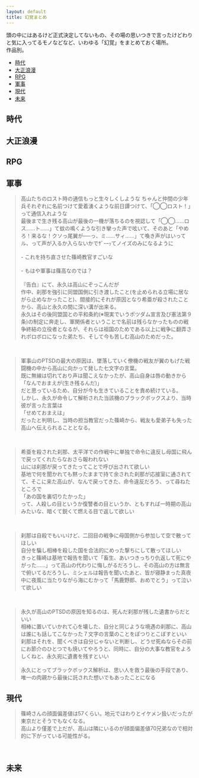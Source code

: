 ```yaml
---
layout: default
title: 幻覚まとめ
---
```

頭の中にはあるけど正式決定してないもの、その場の思いつきで言ったけどわりと気に入ってるモノなどなど、いわゆる「幻覚」をまとめておく場所。<br>
作品別。

- [時代](#時代)
- [大正浪漫](#大正浪漫)
- [RPG](#RPG)
- [軍事](#軍事)
- [現代](#現代)
- [未来](#未来)


<a name="時代"></a>
## 時代


<a name="大正浪漫"></a>
## 大正浪漫

<a name="RPG"></a>
## RPG

<a name="軍事"></a>
## 軍事
 
> 高山たちのロスト時の通信もっと生々しくしような
> ちゃんと仲間の少年兵それぞれに名前つけて愛着湧くような前日譚つけて、「◯◯ロスト！」って通信入れような<br>
> 最後まで生き残る高山が最後の一機が落ちるのを視認して「◯◯……ロス……ト……」て蚊の鳴くような引き攣った声で呟いて、そのあと「やめろ！来るな！クソっ尾翼が──っ、ミ……サィ……」て喚き声がはいってル、って声が入るか入らないかでｻﾞｰｰｯてノイズのみになるように<br>
> <br>
>     - これを持ち直させた篠崎教官すごいな<br>
> <br>
>     - もはや軍事は篠高なのでは？<br>
    <br>
> 『告白』にて、永久は高山にぞっこんだが<br>
> 作中、刹那を強引に同盟国側に引き渡したこと(を止められる立場に居ながら止めなかったこと)、間接的にそれが原因となり希亜が殺されたことから、高山と永久の間に深い溝が出来る。<br>
> 永久はその後同盟国との平和条約(※現実でいうポツダム宣言及び憲法第９条)の制定に奔走し、軍関係者ということで名前は残らなかったものの戦争終結の立役者となるが、それらは祖国のためである以上に戦争に翻弄されボロボロになった弟たち、そして今も苦しむ高山のためだった。<br>

<br>


> 軍事山のPTSDの最大の原因は、墜落していく僚機の戦友が翼のもげた戦闘機の中から高山に向かって発した七文字の言葉。<br>
> 既に無線は切れており声は聞こえなかったが、高山自身は唇の動きから<br>
> 「なんでおまえが(生き残るんだ)」<br>
> だと思っているため、自分が今も生きていることを責め続けている。<br>
> しかし、永久が命令して解析された当該機のブラックボックスより、当時彼が言った言葉は<br>
> 「せめておまえは」<br>
> だったと判明し、当時の担当教官だった篠崎から、戦友も愛弟子も失った高山へ伝えられることとなる。<br>
<br>


> 希亜を殺された刹那、太平洋での作戦中に単独で命令に違反し母国に飛んで戻ってくれたらなおさら報われない<br>
> 山には刹那が戻ってきたってことで呼び出されて欲しい<br>
> 基地で何を聞かれても黙ったままで持て余された刹那が応接室に通されてて、そこに来た高山が、なんで戻ってきた、命令違反だろう、って尋ねたところで<br>
> 「あの国を裏切りたかった」<br>
> って、人殺しの目というか復讐者の目というか、ともすれば一時期の高山みたいな、暗くて鋭くて燃える目で返して欲しい<br>

<br>


> 刹那は自殺でもいいけど、二回目の戦争に母国側から参加して空で散ってほしい<br>
> 自分を騙し相棒を殺した国を合法的にめった撃ちにして散ってほしい<br>
> きっと篠崎は基地で報告を聞いて「畜生、あいつきっちり仇返して死にやがった……」って高山の代わりに悔しがるだろうし、その高山の方は無言で俯いてるだろうし、ミシェルは報告を聞いたあと、皆が寝静まった真夜中に夜風に当たりながら海にむかって「馬鹿野郎、おめでとう」って泣いて欲しい<br>

<br>

> 永久が高山のPTSDの原因を知るのは、死んだ刹那が残した遺書からだといい<br>
> 相棒に置いていかれて心を壊した、自分と同じような境遇の刹那に、高山は誰にも話してこなかった７文字の言葉のことをぽつりとこぼすといい<br>
> 刹那はそれを、聞くべきは自分じゃないと判断し、どうせ死ぬならその前にお節介のひとつでも焼いてやろうと、同時に、自分の大事な教官をよろしくねと、永久宛に遺書を残すといい<br>
> <br>
> 永久にとってブラックボックス解析は、思い人を救う最後の手段であり、唯一の肉親から最後に託された想いでもあったことになる<br>



<a name="現代"></a>
## 現代


> 篠崎さんの顔面偏差値は57くらい。地元ではわりとイケメン扱いだったが東京だとそうでもなくなる。<br>
> 高山より僅差で上だが、高山は隣にいるのが顔面偏差値70兄弟なので相対的に下がっている可能性がる。<br>


<br>

<a name="未来"></a>
## 未来
